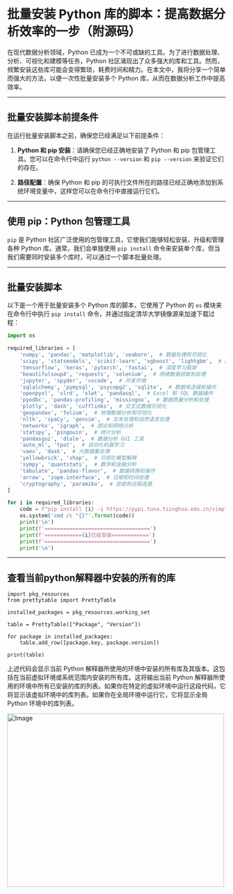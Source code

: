﻿# 批量安装 Python 库的脚本：提高数据分析效率的一步（附源码）

在现代数据分析领域，Python 已成为一个不可或缺的工具。为了进行数据处理、分析、可视化和建模等任务，Python 社区涌现出了众多强大的库和工具。然而，频繁安装这些库可能会变得繁琐，耗费时间和精力。在本文中，我将分享一个简单而强大的方法，以便一次性批量安装多个 Python 库，从而在数据分析工作中提高效率。

-----
## 批量安装脚本前提条件

在运行批量安装脚本之前，确保您已经满足以下前提条件：

1. **Python 和 pip 安装**：请确保您已经正确地安装了 Python 和 pip 包管理工具。您可以在命令行中运行 `python --version` 和 `pip --version` 来验证它们的存在。

2. **路径配置**：确保 Python 和 pip 的可执行文件所在的路径已经正确地添加到系统环境变量中，这样您可以在命令行中直接运行它们。

----
## 使用 pip：Python 包管理工具

`pip` 是 Python 社区广泛使用的包管理工具，它使我们能够轻松安装、升级和管理各种 Python 库。通常，我们会单独使用 `pip install` 命令来安装单个库，但当我们需要同时安装多个库时，可以通过一个脚本批量处理。

---

## 批量安装脚本

以下是一个用于批量安装多个 Python 库的脚本，它使用了 Python 的 `os` 模块来在命令行中执行 `pip install` 命令，并通过指定清华大学镜像源来加速下载过程：

```python
import os

required_libraries = [
    'numpy', 'pandas', 'matplotlib', 'seaborn',  # 数据处理和可视化
    'scipy', 'statsmodels', 'scikit-learn', 'xgboost', 'lightgbm',  # 数据分析和机器学习
    'tensorflow', 'keras', 'pytorch', 'fastai',  # 深度学习框架
    'beautifulsoup4', 'requests', 'selenium',  # 网络数据获取和处理
    'jupyter', 'spyder', 'vscode',  # 开发环境
    'sqlalchemy', 'pymysql', 'psycopg2', 'sqlite',  # 数据库连接和操作
    'openpyxl', 'xlrd', 'xlwt', 'pandasql',  # Excel 和 SQL 数据操作
    'pyodbc', 'pandas-profiling', 'missingno',  # 数据质量分析和处理
    'plotly', 'dash', 'cufflinks',  # 交互式数据可视化
    'geopandas', 'folium',  # 地理数据分析和可视化
    'nltk', 'spaCy', 'gensim',  # 文本处理和自然语言处理
    'networkx', 'igraph',  # 图论和网络分析
    'statspy', 'pingouin',  # 统计分析
    'pandasgui', 'dtale',  # 数据分析 GUI 工具
    'auto_ml', 'tpot',  # 自动化机器学习
    'vaex', 'dask',  # 大数据集处理
    'yellowbrick', 'shap',  # 可视化模型解释
    'sympy', 'quantstats',  # 数学和金融分析
    'tabulate', 'pandas-flavor',  # 数据转换和操作
    'arrow', 'zope.interface',  # 日期和时间处理
    'cryptography', 'paramiko',  # 加密和远程连接
]

for i in required_libraries:
    code = f"pip install {i} -i https://pypi.tuna.tsinghua.edu.cn/simple"   # 可根据自己需求自行变更本行代码，本质就是cmd中输入的内容
    os.system('cmd /c "{}"'.format(code))
    print('\n')
    print(f'==================================')
    print(f'============{i}已经安装============')
    print(f'==================================')
    print('\n')

```
---
## 查看当前python解释器中安装的所有的库
~~~pyhon
import pkg_resources
from prettytable import PrettyTable

installed_packages = pkg_resources.working_set

table = PrettyTable(["Package", "Version"])

for package in installed_packages:
    table.add_row([package.key, package.version])

print(table)

~~~
上述代码会显示当前 Python 解释器所使用的环境中安装的所有库及其版本。这包括在当前虚拟环境或系统范围内安装的所有库。这将输出当前 Python 解释器所使用的环境中所有已安装的库的列表。如果你在特定的虚拟环境中运行这段代码，它将显示该虚拟环境中的库列表。如果你在全局环境中运行它，它将显示全局 Python 环境中的库列表。

<img src="https://img-blog.csdnimg.cn/32e2353116cd4ef68889259a98910c5b.png" alt="Image" width="500" height="400">
